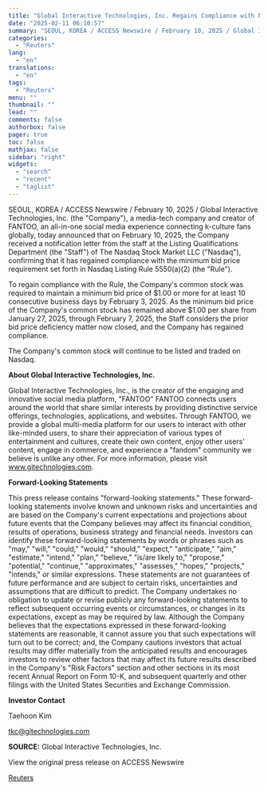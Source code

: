 ```yaml
---
title: "Global Interactive Technologies, Inc. Regains Compliance with Nasdaq’s Minimum Bid Price Requirement"
date: "2025-02-11 06:10:57"
summary: "SEOUL, KOREA / ACCESS Newswire / February 10, 2025 / Global Interactive Technologies, Inc. (the \"Company\"), a media-tech company and creator of FANTOO, an all-in-one social media experience connecting k-culture fans globally, today announced that on February 10, 2025, the Company received a notification letter from the staff at the..."
categories:
  - "Reuters"
lang:
  - "en"
translations:
  - "en"
tags:
  - "Reuters"
menu: ""
thumbnail: ""
lead: ""
comments: false
authorbox: false
pager: true
toc: false
mathjax: false
sidebar: "right"
widgets:
  - "search"
  - "recent"
  - "taglist"
---
```


SEOUL, KOREA / ACCESS Newswire / February 10, 2025 / Global Interactive Technologies, Inc. (the "Company"), a media-tech company and creator of FANTOO, an all-in-one social media experience connecting k-culture fans globally, today announced that on February 10, 2025, the Company received a notification letter from the staff at the Listing Qualifications Department (the "Staff") of The Nasdaq Stock Market LLC ("Nasdaq"), confirming that it has regained compliance with the minimum bid price requirement set forth in Nasdaq Listing Rule 5550(a)(2) (the "Rule").

To regain compliance with the Rule, the Company's common stock was required to maintain a minimum bid price of $1.00 or more for at least 10 consecutive business days by February 3, 2025. As the minimum bid price of the Company's common stock has remained above $1.00 per share from January 27, 2025, through February 7, 2025, the Staff considers the prior bid price deficiency matter now closed, and the Company has regained compliance.

The Company's common stock will continue to be listed and traded on Nasdaq.

**About Global Interactive Technologies, Inc.**

Global Interactive Technologies, Inc., is the creator of the engaging and innovative social media platform, "FANTOO" FANTOO connects users around the world that share similar interests by providing distinctive service offerings, technologies, applications, and websites. Through FANTOO, we provide a global multi-media platform for our users to interact with other like-minded users, to share their appreciation of various types of entertainment and cultures, create their own content, enjoy other users' content, engage in commerce, and experience a "fandom" community we believe is unlike any other. For more information, please visit www.gitechnologies.com.

**Forward-Looking Statements**

This press release contains "forward-looking statements." These forward-looking statements involve known and unknown risks and uncertainties and are based on the Company's current expectations and projections about future events that the Company believes may affect its financial condition, results of operations, business strategy and financial needs. Investors can identify these forward-looking statements by words or phrases such as "may," "will," "could," "would," "should," "expect," "anticipate," "aim," "estimate," "intend," "plan," "believe," "is/are likely to," "propose," "potential," "continue," "approximates," "assesses," "hopes," "projects," "intends," or similar expressions. These statements are not guarantees of future performance and are subject to certain risks, uncertainties and assumptions that are difficult to predict. The Company undertakes no obligation to update or revise publicly any forward-looking statements to reflect subsequent occurring events or circumstances, or changes in its expectations, except as may be required by law. Although the Company believes that the expectations expressed in these forward-looking statements are reasonable, it cannot assure you that such expectations will turn out to be correct; and, the Company cautions investors that actual results may differ materially from the anticipated results and encourages investors to review other factors that may affect its future results described in the Company's "Risk Factors" section and other sections in its most recent Annual Report on Form 10-K, and subsequent quarterly and other filings with the United States Securities and Exchange Commission.

**Investor Contact**

Taehoon Kim

tkc@gitechnologies.com

**SOURCE:** Global Interactive Technologies, Inc.

View the original press release on ACCESS Newswire

[Reuters](https://www.tradingview.com/news/reuters.com,2025-02-10:newsml_ACS1JnTWa:0/)
